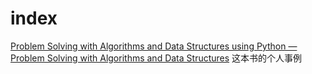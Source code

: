 # index

[Problem Solving with Algorithms and Data Structures using Python — Problem Solving with Algorithms and Data Structures](https://runestone.academy/runestone/books/published/pythonds/index.html) 这本书的个人事例


